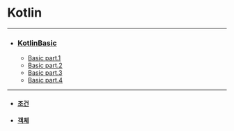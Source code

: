 # Kotlin

---

- ### [KotlinBasic](https://github.com/oxix97/Kotlin/tree/master/Kotlin_In_Action/src/KotlinBasic)
    - [Basic part.1](https://github.com/oxix97/Kotlin/blob/master/Kotlin/src/KotlinBasic/BasicPart.1.md)
    - [Basic part.2](https://github.com/oxix97/Kotlin/blob/master/Kotlin/src/KotlinBasic/BasicPart.2.md)
    - [Basic part.3](https://github.com/oxix97/Kotlin/blob/master/Kotlin/src/KotlinBasic/BasicPart.3.md)
    - [Basic part.4]((https://github.com/oxix97/Kotlin/blob/master/Kotlin/src/KotlinBasic/BasicPart.4.md))
    
---
- #### [조건](https://github.com/oxix97/Kotlin/blob/master/Kotlin/src/Condition/Condition.md)
- #### [객체](https://github.com/oxix97/Kotlin/blob/master/Kotlin/src/Class_Object/%EC%A0%95%EC%9D%98.md)
